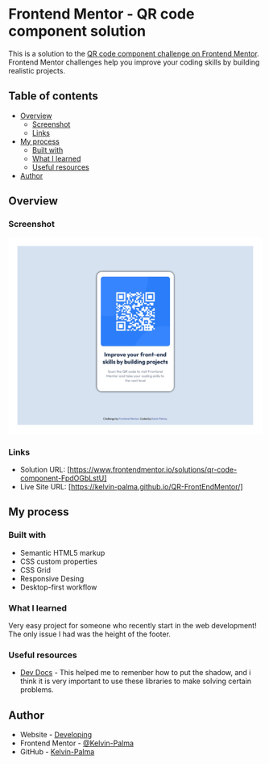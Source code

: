 # Frontend Mentor - QR code component solution

This is a solution to the [QR code component challenge on Frontend Mentor](https://www.frontendmentor.io/challenges/qr-code-component-iux_sIO_H). Frontend Mentor challenges help you improve your coding skills by building realistic projects. 

## Table of contents

- [Overview](#overview)
  - [Screenshot](#screenshot)
  - [Links](#links)
- [My process](#my-process)
  - [Built with](#built-with)
  - [What I learned](#what-i-learned)
  - [Useful resources](#useful-resources)
- [Author](#author)

## Overview

### Screenshot

![](/images/FrontendMentor_QRcodecomponent_page-0001.jpg)

### Links

- Solution URL: [https://www.frontendmentor.io/solutions/qr-code-component-FpdOGbLstU]
- Live Site URL: [https://kelvin-palma.github.io/QR-FrontEndMentor/]

## My process

### Built with

- Semantic HTML5 markup
- CSS custom properties
- CSS Grid
- Responsive Desing
- Desktop-first workflow

### What I learned

Very easy project for someone who recently start in the web development! The only issue I had was the height of the footer.

### Useful resources

- [Dev Docs](:https://devdocs.io/css/box-shadow) - This helped me to remenber how to put the shadow, and i think it is very important to use these libraries to make solving certain problems.

## Author

- Website - [Developing]()
- Frontend Mentor - [@Kelvin-Palma](https://www.frontendmentor.io/profile/Kelvin-Palma)
- GitHub - [Kelvin-Palma](https://github.com/Kelvin-Palma)